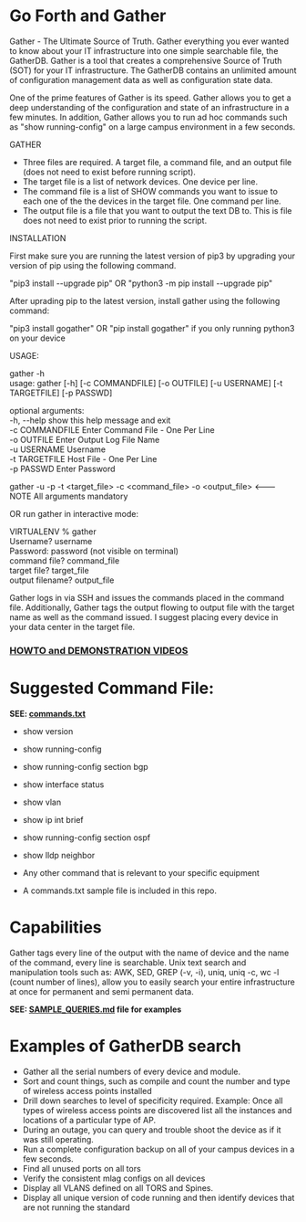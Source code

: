 # Go Forth and Gather

Gather - The Ultimate Source of Truth. Gather everything you ever wanted to know about your IT infrastructure into one simple searchable file, the GatherDB.
Gather is a tool that creates a comprehensive Source of Truth (SOT) for your IT infrastructure. The GatherDB contains an unlimited amount of configuration
management data as well as configuration state data. 

One of the prime features of Gather is its speed. Gather allows you to get a deep understanding of the configuration and state of an infrastructure in 
a few minutes. In addition, Gather allows you to run ad hoc commands such as "show running-config" on a large campus environment in a few seconds.


GATHER
* Three files are required. A target file, a command file, and an output file (does not need to exist before running script).
* The target file is a list of network devices. One device per line.
* The command file is a list of SHOW commands you want to issue to each one of the the devices in the target file. One command per line.
* The output file is a file that you want to output the text DB to. This is file does not need to exist prior to running the script.

INSTALLATION

First make sure you are running the latest version of pip3 by upgrading your version of pip using the following command.<br>

"pip3 install --upgrade pip" OR "python3 -m pip install --upgrade pip"<br>

After uprading pip to the latest version, install gather using the following command:<br>

"pip3 install gogather" OR "pip install gogather" if you only running python3 on your device<br>

USAGE:

gather -h<br>
usage: gather [-h] [-c COMMANDFILE] [-o OUTFILE] [-u USERNAME] [-t TARGETFILE] [-p PASSWD]<br>

optional arguments:<br>
  -h, --help      show this help message and exit<br>
  -c COMMANDFILE  Enter Command File - One Per Line<br>
  -o OUTFILE      Enter Output Log File Name<br>
  -u USERNAME     Username<br>
  -t TARGETFILE   Host File - One Per Line<br>
  -p PASSWD       Enter Password<br>

gather -u <usename> -p <password> -t <target_file> -c <command_file> -o <output_file>  <--- NOTE All arguments mandatory<br>

OR run gather in interactive mode:<br>
  
VIRTUALENV % gather<br>
Username? username<br>
Password: password (not visible on terminal)<br>
command file? command_file<br>
target file? target_file<br>
output filename? output_file<br>
 
Gather logs in via SSH and issues the commands placed in the command file. Additionally, Gather tags the output flowing to output file with the target name as well as the command issued. I suggest placing every device in your data center in the target file.

### [HOWTO and DEMONSTRATION VIDEOS](https://github.com/rantlabs/RANT/blob/main/DEMO_VIDEOS.md)

# Suggested Command File:
**SEE: [commands.txt](https://github.com/rantlabs/RANT/blob/main/commands.txt)**
* show version
* show running-config
* show running-config section bgp
* show interface status
* show vlan
* show ip int brief
* show running-config section ospf
* show lldp neighbor
* Any other command that is relevant to your specific equipment

* A commands.txt sample file is included in this repo.

# Capabilities

Gather tags every line of the output with the name of device and the name of the command, every line is searchable. Unix text search and 
manipulation tools such as: AWK, SED, GREP (-v, -i), uniq, uniq -c, wc -l (count number of lines), allow you to easily search your entire infrastructure
at once for permanent and semi permanent data. 

**SEE: [SAMPLE_QUERIES.md](https://github.com/rantlabs/RANT/blob/main/SAMPLE_QUERIES.md) file for examples**

# Examples of GatherDB search
* Gather all the serial numbers of every device and module.
* Sort and count things, such as compile and count the number and type of wireless access points installed
* Drill down searches to level of specificity required. Example: Once all types of wireless access points are discovered list all the instances and locations of a particular type of AP.
* During an outage, you can query and trouble shoot the device as if it was still operating.
* Run a complete configuration backup on all of your campus devices in a few seconds.
* Find all unused ports on all tors
* Verify the consistent mlag configs on all devices
* Display all VLANS defined on all TORS and Spines.
* Display all unique version of code running and then identify devices that are not running the standard
